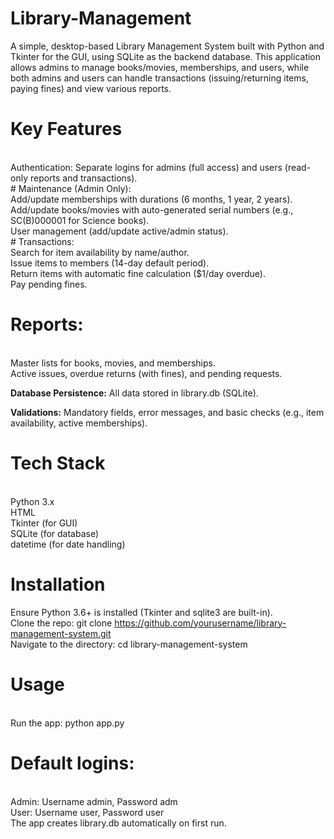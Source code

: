 # Library-Management
A simple, desktop-based Library Management System built with Python and Tkinter for the GUI, using SQLite as the backend database. This application allows admins to manage books/movies, memberships, and users, while both admins and users can handle transactions (issuing/returning items, paying fines) and view various reports.
<br/>
# Key Features
<br/>
Authentication: Separate logins for admins (full access) and users (read-only reports and transactions).
<br/>
# Maintenance (Admin Only):
<br/>
 Add/update memberships with durations (6 months, 1 year, 2 years).
 <br/>
 Add/update books/movies with auto-generated serial numbers (e.g., SC(B)000001 for Science books).
 <br/>
 User management (add/update active/admin status).
 <br/>
# Transactions:
<br/>
 Search for item availability by name/author.
<br/>
 Issue items to members (14-day default period).
<br/>
Return items with automatic fine calculation ($1/day overdue).
<br/>
Pay pending fines.
<br/>

# Reports:
<br/>
Master lists for books, movies, and memberships.
<br/>
Active issues, overdue returns (with fines), and pending requests.
</br/>

**Database Persistence:** All data stored in library.db (SQLite).
<br/>

**Validations:** Mandatory fields, error messages, and basic checks (e.g., item availability, active memberships).
<br/>

# Tech Stack
<br/>
Python 3.x
<br/>
HTML
<br/>
Tkinter (for GUI)
<br/>
SQLite (for database)
<br/>
datetime (for date handling)
</br>

# Installation
Ensure Python 3.6+ is installed (Tkinter and sqlite3 are built-in).
<br/>
Clone the repo: git clone https://github.com/yourusername/library-management-system.git
<br/>
Navigate to the directory: cd library-management-system
<br/>

# Usage
<br/>
Run the app: python app.py
<br/>

# Default logins:
<br/>
   Admin: Username admin, Password adm
   <br/>
   User: Username user, Password user
   <br/>
The app creates library.db automatically on first run.
